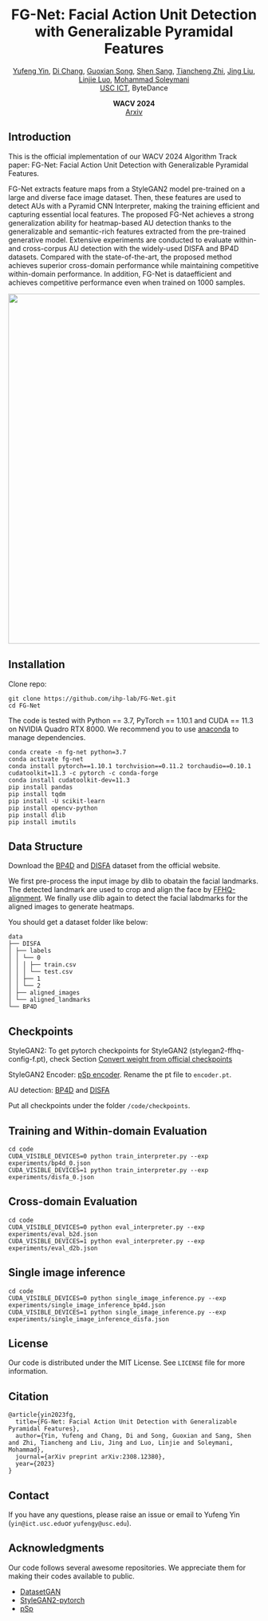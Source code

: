 <div align="center">
  <h1 align="center">FG-Net: Facial Action Unit Detection with Generalizable Pyramidal Features</h1>

  <p align="center">

<a href="https://yufengyin.github.io/">
    Yufeng Yin</a>,
<a href="https://boese0601.github.io/">
    Di Chang</a>,
<a href="https://guoxiansong.github.io/homepage/index.html">
    Guoxian Song</a>,
<a href="https://ssangx.github.io/">
    Shen Sang</a>,
<a href="https://tiancheng-zhi.github.io/">
    Tiancheng Zhi</a>,
<a href="https://www.jingliu.net/">
    Jing Liu</a>,
<a href="http://linjieluo.com/">
    Linjie Luo</a>,
<a href="https://people.ict.usc.edu/~soleymani/">
    Mohammad Soleymani</a>
<br>
<a href="https://ict.usc.edu/">USC ICT</a>, ByteDance

<strong>WACV 2024</strong>
<br/>
<a href="https://arxiv.org/pdf/2308.12380.pdf">Arxiv</a>
<br/>
</p>
</div>

## Introduction

This is the official implementation of our WACV 2024 Algorithm Track paper: FG-Net: Facial Action Unit Detection with Generalizable Pyramidal Features.

FG-Net extracts feature maps from a StyleGAN2 model pre-trained on a large and diverse face image dataset. Then, these features are used to detect AUs with a Pyramid CNN Interpreter, making the training efficient and capturing essential local features. The proposed FG-Net achieves a strong generalization ability for heatmap-based AU detection thanks to the generalizable and semantic-rich features extracted from the pre-trained generative model. Extensive experiments are conducted to evaluate within- and cross-corpus AU detection with the widely-used DISFA and BP4D datasets. Compared with the state-of-the-art, the proposed method achieves superior cross-domain performance while maintaining competitive within-domain performance. In addition, FG-Net is dataefficient and achieves competitive performance even when trained on 1000 samples.

<p align="center">
  <img src="https://github.com/ihp-lab/FG-Net/blob/main/pipeline.png" width="700px" />
</p>

## Installation
Clone repo:
```
git clone https://github.com/ihp-lab/FG-Net.git
cd FG-Net
```

The code is tested with Python == 3.7, PyTorch == 1.10.1 and CUDA == 11.3 on NVIDIA Quadro RTX 8000. We recommend you to use [anaconda](https://www.anaconda.com/) to manage dependencies.

```
conda create -n fg-net python=3.7
conda activate fg-net
conda install pytorch==1.10.1 torchvision==0.11.2 torchaudio==0.10.1 cudatoolkit=11.3 -c pytorch -c conda-forge
conda install cudatoolkit-dev=11.3
pip install pandas
pip install tqdm
pip install -U scikit-learn
pip install opencv-python
pip install dlib
pip install imutils
```

## Data Structure
Download the [BP4D](https://www.cs.binghamton.edu/~lijun/Research/3DFE/3DFE_Analysis.html) and [DISFA](http://mohammadmahoor.com/disfa/) dataset from the official website.

We first pre-process the input image by dlib to obatain the facial landmarks. The detected landmark are used to crop and align the face by [FFHQ-alignment](https://github.com/happy-jihye/FFHQ-Alignment). We finally use dlib again to detect the facial labdmarks for the aligned images to generate heatmaps.

You should get a dataset folder like below:

```
data
├── DISFA
│ ├── labels
│ │ └── 0
│ │ │ ├── train.csv
│ │ │ └── test.csv
│ │ ├── 1
│ │ └── 2
│ ├── aligned_images
│ └── aligned_landmarks
└── BP4D
```

## Checkpoints
StyleGAN2:
To get pytorch checkpoints for StyleGAN2 (stylegan2-ffhq-config-f.pt), check Section [Convert weight from official checkpoints](https://github.com/rosinality/stylegan2-pytorch/tree/master)

StyleGAN2 Encoder:
[pSp encoder](https://drive.google.com/file/d/1bMTNWkh5LArlaWSc_wa8VKyq2V42T2z0/view?pli=1). Rename the pt file to `encoder.pt`.

AU detection:
[BP4D](https://drive.google.com/file/d/1mwOq1gceGTKvcxN0EJywY9VTuXvASgUZ/view?usp=sharing) and [DISFA](https://drive.google.com/file/d/1wTeqUNkhi-ONXXFJ4K6AozyOxyHTHog-/view?usp=sharing)

Put all checkpoints under the folder `/code/checkpoints`.

## Training and Within-domain Evaluation
```
cd code
CUDA_VISIBLE_DEVICES=0 python train_interpreter.py --exp experiments/bp4d_0.json
CUDA_VISIBLE_DEVICES=1 python train_interpreter.py --exp experiments/disfa_0.json
```

## Cross-domain Evaluation
```
cd code
CUDA_VISIBLE_DEVICES=0 python eval_interpreter.py --exp experiments/eval_b2d.json
CUDA_VISIBLE_DEVICES=1 python eval_interpreter.py --exp experiments/eval_d2b.json
```

## Single image inference
```
cd code
CUDA_VISIBLE_DEVICES=0 python single_image_inference.py --exp experiments/single_image_inference_bp4d.json
CUDA_VISIBLE_DEVICES=1 python single_image_inference.py --exp experiments/single_image_inference_disfa.json
```

## License
Our code is distributed under the MIT License. See `LICENSE` file for more information.

## Citation
```
@article{yin2023fg,
  title={FG-Net: Facial Action Unit Detection with Generalizable Pyramidal Features},
  author={Yin, Yufeng and Chang, Di and Song, Guoxian and Sang, Shen and Zhi, Tiancheng and Liu, Jing and Luo, Linjie and Soleymani, Mohammad},
  journal={arXiv preprint arXiv:2308.12380},
  year={2023}
}
```

## Contact
If you have any questions, please raise an issue or email to Yufeng Yin (`yin@ict.usc.edu`or `yufengy@usc.edu`).

## Acknowledgments
Our code follows several awesome repositories. We appreciate them for making their codes available to public.

- [DatasetGAN](https://github.com/nv-tlabs/datasetGAN_release/)
- [StyleGAN2-pytorch](https://github.com/rosinality/stylegan2-pytorch/tree/master)
- [pSp](https://github.com/eladrich/pixel2style2pixel)
